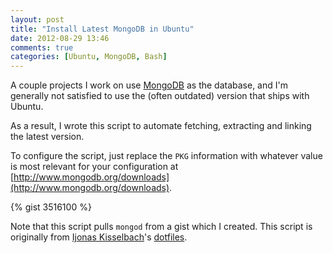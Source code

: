 ```yaml
---
layout: post
title: "Install Latest MongoDB in Ubuntu"
date: 2012-08-29 13:46
comments: true
categories: [Ubuntu, MongoDB, Bash]
---
```


A couple projects I work on use [MongoDB](http://www.mongodb.org/) as the database, and I'm generally not satisfied to use the (often outdated) version that ships with Ubuntu.

As a result, I wrote this script to automate fetching, extracting and linking the latest version.

<!-- more -->

To configure the script, just replace the `PKG` information with whatever value is most relevant for your configuration at [http://www.mongodb.org/downloads](http://www.mongodb.org/downloads).

{% gist 3516100 %}

Note that this script pulls `mongod` from a gist which I created. This script is originally from [Ijonas Kisselbach](https://github.com/ijonas)'s [dotfiles](https://raw.github.com/ijonas/dotfiles/master/etc/init.d/mongod).